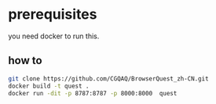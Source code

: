 # prerequisites

you need docker to run this.

## how to

```bash
git clone https://github.com/CGQAQ/BrowserQuest_zh-CN.git
docker build -t quest .
docker run -dit -p 8787:8787 -p 8000:8000  quest
```
